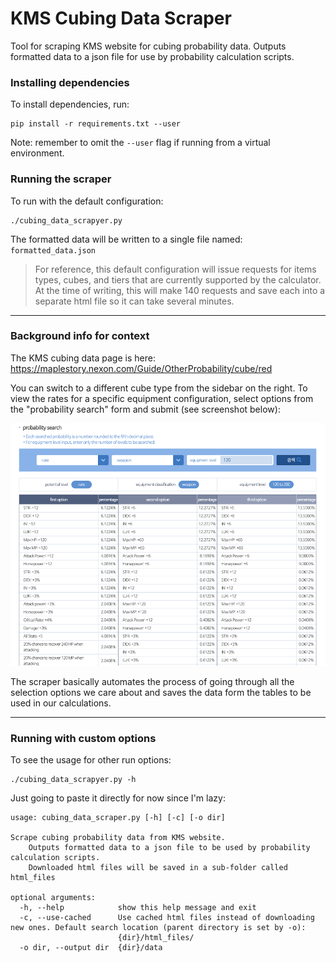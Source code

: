 # KMS Cubing Data Scraper
Tool for scraping KMS website for cubing probability data.
Outputs formatted data to a json file for use by probability calculation scripts.

### Installing dependencies
To install dependencies, run:
```
pip install -r requirements.txt --user
```
Note: remember to omit the `--user` flag if running from a virtual environment.

### Running the scraper
To run with the default configuration:
```
./cubing_data_scrapyer.py
```
The formatted data will be written to a single file named: `formatted_data.json`

> For reference, this default configuration will issue requests for items types, cubes, and tiers that are currently supported by the calculator.
At the time of writing, this will make 140 requests and save each into a separate html file so it can take several minutes.

---

### Background info for context
The KMS cubing data page is here: https://maplestory.nexon.com/Guide/OtherProbability/cube/red

You can switch to a different cube type from the sidebar on the right.
To view the rates for a specific equipment configuration, select options from the "probability search" form and submit (see screenshot below):

![kms_website.png](docs/kms_website.png)

The scraper basically automates the process of going through all the selection options we care about and saves the data form the tables to be used in our calculations.

---
### Running with custom options

To see the usage for other run options:
```
./cubing_data_scrapyer.py -h
```

Just going to paste it directly for now since I'm lazy:
```
usage: cubing_data_scraper.py [-h] [-c] [-o dir]

Scrape cubing probability data from KMS website.
    Outputs formatted data to a json file to be used by probability calculation scripts.
    Downloaded html files will be saved in a sub-folder called html_files

optional arguments:
  -h, --help            show this help message and exit
  -c, --use-cached      Use cached html files instead of downloading new ones. Default search location (parent directory is set by -o):
                        {dir}/html_files/
  -o dir, --output dir  {dir}/data
```


